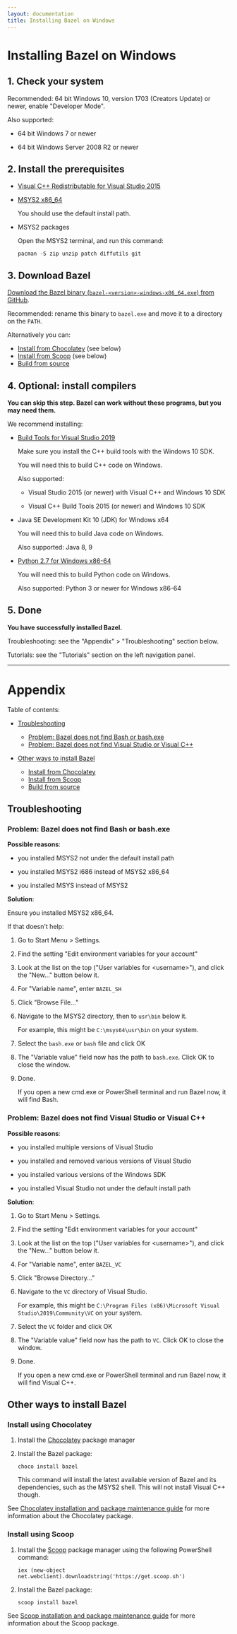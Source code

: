 ```yaml
---
layout: documentation
title: Installing Bazel on Windows
---
```


# Installing Bazel on Windows

## 1. Check your system

Recommended: 64 bit Windows 10, version 1703 (Creators Update) or newer, enable "Developer Mode".

<!-- Developer mode: for symlink support. -->

Also supported:

*   64 bit Windows 7 or newer

*   64 bit Windows Server 2008 R2 or newer

## 2. Install the prerequisites

*   [Visual C++ Redistributable for Visual Studio 2015](https://www.microsoft.com/en-us/download/details.aspx?id=48145)

*   [MSYS2 x86_64](https://www.msys2.org/)

    You should use the default install path.

*   MSYS2 packages

    Open the MSYS2 terminal, and run this command:

    ```
    pacman -S zip unzip patch diffutils git
    ```

## 3. Download Bazel

[Download the Bazel binary (<code>bazel-&lt;version&gt;-windows-x86_64.exe</code>) from
 GitHub](https://github.com/bazelbuild/bazel/releases).

Recommended: rename this binary to `bazel.exe` and move it to a directory on the `PATH`.

Alternatively you can:

*   [Install from Chocolatey](#install-using-chocolatey) (see below)
*   [Install from Scoop](#install-using-scoop) (see below)
*   [Build from source](install-compile-source.html)

## 4. Optional: install compilers

**You can skip this step. Bazel can work without these programs, but you may need them.**

We recommend installing:

*   [Build Tools for Visual Studio 2019](https://aka.ms/buildtools)

    Make sure you install the C++ build tools with the Windows 10 SDK.

    You will need this to build C++ code on Windows.

    Also supported:

    *   Visual Studio 2015 (or newer) with Visual C++ and Windows 10 SDK

    *   Visual C++ Build Tools 2015 (or newer) and Windows 10 SDK

*   Java SE Development Kit 10 (JDK) for Windows x64

    You will need this to build Java code on Windows.

    Also supported: Java 8, 9

*   [Python 2.7 for Windows x86-64](https://www.python.org/downloads/windows/)

    You will need this to build Python code on Windows.

    Also supported: Python 3 or newer for Windows x86-64

## 5. Done

**You have successfully installed Bazel.**

Troubleshooting: see the "Appendix" &gt; "Troubleshooting" section below.

Tutorials: see the "Tutorials" section on the left navigation panel.

---

# Appendix

Table of contents:

*   [Troubleshooting](#troubleshooting)
    *   [Problem: Bazel does not find Bash or bash.exe](#problem-bazel-does-not-find-bash-or-bashexe)
    *   [Problem: Bazel does not find Visual Studio or Visual C++](#problem-bazel-does-not-find-visual-studio-or-visual-c)

*   [Other ways to install Bazel](#other-ways-to-install-bazel)
    *   [Install from Chocolatey](#install-using-chocolatey)
    *   [Install from Scoop](#install-using-scoop)
    *   [Build from source](install-compile-source.html)

## Troubleshooting

### Problem: Bazel does not find Bash or bash.exe

**Possible reasons**:

*   you installed MSYS2 not under the default install path

*   you installed MSYS2 i686 instead of MSYS2 x86\_64

*   you installed MSYS instead of MSYS2

**Solution**:

Ensure you installed MSYS2 x86\_64.

If that doesn't help:

1.  Go to Start Menu &gt; Settings.

2.  Find the setting "Edit environment variables for your account"

3.  Look at the list on the top ("User variables for &lt;username&gt;"), and click the "New..."
    button below it.

4.  For "Variable name", enter `BAZEL_SH`

5.  Click "Browse File..."

6.  Navigate to the MSYS2 directory, then to `usr\bin` below it.

    For example, this might be `C:\msys64\usr\bin` on your system.

7.  Select the `bash.exe` or `bash` file and click OK

8.  The "Variable value" field now has the path to `bash.exe`. Click OK to close the window.

9.  Done.

    If you open a new cmd.exe or PowerShell terminal and run Bazel now, it will find Bash.

### Problem: Bazel does not find Visual Studio or Visual C++

**Possible reasons**:

*   you installed multiple versions of Visual Studio

*   you installed and removed various versions of Visual Studio

*   you installed various versions of the Windows SDK

*   you installed Visual Studio not under the default install path

**Solution**:

1.  Go to Start Menu &gt; Settings.

2.  Find the setting "Edit environment variables for your account"

3.  Look at the list on the top ("User variables for &lt;username&gt;"), and click the "New..."
    button below it.

4.  For "Variable name", enter `BAZEL_VC`

5.  Click "Browse Directory..."

6.  Navigate to the `VC` directory of Visual Studio.

    For example, this might be `C:\Program Files (x86)\Microsoft Visual Studio\2019\Community\VC`
    on your system.

7.  Select the `VC` folder and click OK

8.  The "Variable value" field now has the path to `VC`. Click OK to close the window.

9.  Done.

    If you open a new cmd.exe or PowerShell terminal and run Bazel now, it will find Visual C++.

## Other ways to install Bazel

### Install using Chocolatey

1.  Install the [Chocolatey](https://chocolatey.org) package manager

2.  Install the Bazel package:

        choco install bazel

    This command will install the latest available version of Bazel and
    its dependencies, such as the MSYS2 shell. This will not install Visual C++
    though.

See [Chocolatey installation and package maintenance
guide](https://bazel.build/windows-chocolatey-maintenance.html) for more
information about the Chocolatey package.

### Install using Scoop

1.  Install the [Scoop](https://scoop.sh/) package manager using the following PowerShell command:

        iex (new-object net.webclient).downloadstring('https://get.scoop.sh')

2.  Install the Bazel package:

        scoop install bazel

See [Scoop installation and package maintenance
guide](https://bazel.build/windows-scoop-maintenance.html) for more
information about the Scoop package.

